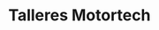 ---
title: "Talleres Motortech"
url: /aldeamayor-de-san-martin/talleres-motortech/
shop: reparación de automóviles
---
